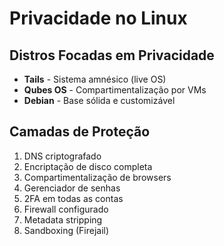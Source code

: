 # Privacidade no Linux

## Distros Focadas em Privacidade
- **Tails** - Sistema amnésico (live OS)
- **Qubes OS** - Compartimentalização por VMs
- **Debian** - Base sólida e customizável

## Camadas de Proteção
1. DNS criptografado
2. Encriptação de disco completa
3. Compartimentalização de browsers
4. Gerenciador de senhas
5. 2FA em todas as contas
6. Firewall configurado
7. Metadata stripping
8. Sandboxing (Firejail)